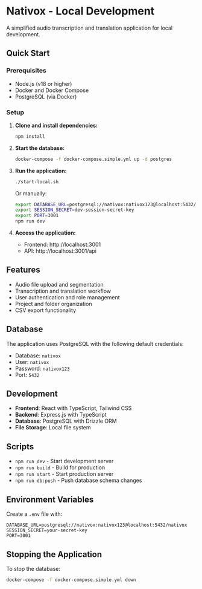 # Nativox - Local Development

A simplified audio transcription and translation application for local development.

## Quick Start

### Prerequisites
- Node.js (v18 or higher)
- Docker and Docker Compose
- PostgreSQL (via Docker)

### Setup

1. **Clone and install dependencies:**
   ```bash
   npm install
   ```

2. **Start the database:**
   ```bash
   docker-compose -f docker-compose.simple.yml up -d postgres
   ```

3. **Run the application:**
   ```bash
   ./start-local.sh
   ```
   
   Or manually:
   ```bash
   export DATABASE_URL=postgresql://nativox:nativox123@localhost:5432/nativox
   export SESSION_SECRET=dev-session-secret-key
   export PORT=3001
   npm run dev
   ```

4. **Access the application:**
   - Frontend: http://localhost:3001
   - API: http://localhost:3001/api

## Features

- Audio file upload and segmentation
- Transcription and translation workflow
- User authentication and role management
- Project and folder organization
- CSV export functionality

## Database

The application uses PostgreSQL with the following default credentials:
- Database: `nativox`
- User: `nativox`
- Password: `nativox123`
- Port: `5432`

## Development

- **Frontend**: React with TypeScript, Tailwind CSS
- **Backend**: Express.js with TypeScript
- **Database**: PostgreSQL with Drizzle ORM
- **File Storage**: Local file system

## Scripts

- `npm run dev` - Start development server
- `npm run build` - Build for production
- `npm run start` - Start production server
- `npm run db:push` - Push database schema changes

## Environment Variables

Create a `.env` file with:
```
DATABASE_URL=postgresql://nativox:nativox123@localhost:5432/nativox
SESSION_SECRET=your-secret-key
PORT=3001
```

## Stopping the Application

To stop the database:
```bash
docker-compose -f docker-compose.simple.yml down
```
